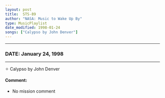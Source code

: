 ```yaml
---
layout: post
title:  STS-89
author: "NASA: Music to Wake Up By"
type: MusicPlaylist
date_modified: 1998-01-24
songs: ["Calypso by John Denver"]
---
```


----
### DATE: January 24, 1998
----
✧ Calypso by John Denver

#### Comment:
* No mission comment



<br/>
<center>
	<a target="_blank"
	   href="https://twitter.com/intent/tweet?hashtags=Space,NASA,Playlist,NASAWakeupCalls,SpaceProgram&text={{ page.author}}, '{{ page.songs.first }}' {{ page.title }}, {{ page.date | date: '%B %d, %Y' }}. {{ site.url }}{{ page.url }} @nasawakeupcalls">
	   <i class="fab fa-twitter" alt="Tweet this page" style="font-size: 1.3em;"></i>
	</a>
	&nbsp; 	<i class="fas fa-user-astronaut" style="font-size: 1.5em;"></i> &nbsp;
    <a type="amzn" search="'Calypso by John Denver'" category="popular music">
        <i class="fab fa-amazon" style="font-size: 1.3em;"></i>
    </a>
</center>
